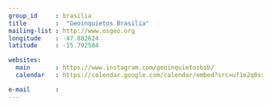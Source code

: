 ```yaml
---
group_id     : brasilia
title        :  "Geoinquietos Brasilia"
mailing-list : http://www.osgeo.org
longitude    : -47.882624
latitude     : -15.792584

websites:
  main       : https://www.instagram.com/geoinquietosbsb/
  calendar   : https://calendar.google.com/calendar/embed?src=uf1e2q0ssfk9t2d0ud13bki15c%40group.calendar.google.com&ctz=America/Sao_Paulo

e-mail       :
---
```

